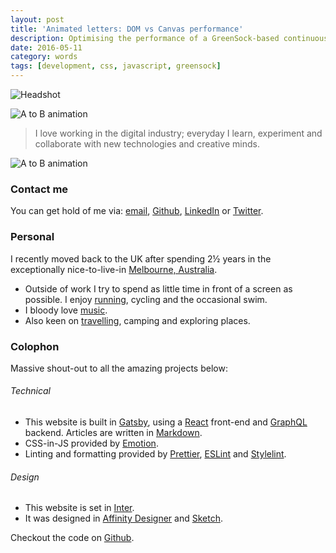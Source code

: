 ```yaml
---
layout: post
title: 'Animated letters: DOM vs Canvas performance'
description: Optimising the performance of a GreenSock-based continuous scaling animation using Paper.js and canvas.
date: 2016-05-11
category: words
tags: [development, css, javascript, greensock]
---
```

![Headshot](images/jon-headshot-2.jpg)

![A to B animation](images/a-to-b.gif)

> I love working in the digital industry; everyday I learn, experiment and collaborate with new technologies and creative minds. 

![A to B animation](images/a-to-b.gif)

### Contact me

You can get hold of me via: [email](mailto:jon@jonhiggins.co.uk), [Github](https://github.com/jonjhiggins/), [LinkedIn](http://uk.linkedin.com/pub/jon-higgins/44/73/a10) or [Twitter](https://twitter.com/jonjhiggins).

### Personal

I recently moved back to the UK after spending 2&frac12; years in the exceptionally nice-to-live-in [Melbourne, Australia](https://www.youtube.com/watch?v=oHtFJy75FMs).

* Outside of work I try to spend as little time in front of a screen as possible. I enjoy [running](https://www.strava.com/athletes/13456097), cycling and the occasional swim.
* I bloody love [music](http://www.last.fm/user/jhig_uk).
* Also keen on [travelling](https://www.instagram.com/jonjhiggins/), camping and exploring places.

### Colophon

Massive shout-out to all the amazing projects below:

###### Technical

* This website is built in [Gatsby](https://www.gatsbyjs.org), using a [React](https://reactjs.org/) front-end and [GraphQL](https://graphql.org/) backend. Articles are written in [Markdown](https://daringfireball.net/projects/markdown/).
* CSS-in-JS provided by [Emotion](https://emotion.sh).
* Linting and formatting provided by [Prettier](https://prettier.io/), [ESLint](https://eslint.org/) and [Stylelint](https://github.com/stylelint/stylelint).

###### Design

* This website is set in [Inter](https://rsms.me/inter/).
* It was designed in [Affinity Designer](https://affinity.serif.com/en-gb/designer/) and [Sketch](https://www.sketch.com/).

Checkout the code on [Github](https://github.com/jonjhiggins/jon-higgins-2019).
